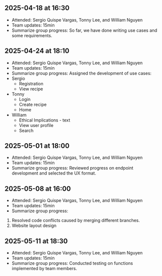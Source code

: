 ## 2025-04-18 at 16:30
- Attended: Sergio Quispe Vargas, Tonny Lee, and William Nguyen
- Team updates: 15min
- Summarize group progress: So far, we have done writing use cases and some requirements.

## 2025-04-24 at 18:10
- Attended: Sergio Quispe Vargas, Tonny Lee, and William Nguyen
- Team updates: 15min
- Summarize group progress: Assigned the development of use cases:
- Sergio 
  - Registration 
  - View recipe 
- Tonny
  - Login 
  - Create recipe
  - Home
- William 
  - Ethical Implications - text 
  - View user profile 
  - Search

## 2025-05-01 at 18:00
- Attended: Sergio Quispe Vargas, Tonny Lee, and William Nguyen
- Team updates: 15min
- Summarize group progress: Reviewed progress on endpoint development and selected the UX format.

## 2025-05-08 at 16:00
- Attended: Sergio Quispe Vargas, Tonny Lee, and William Nguyen
- Team updates: 15min
- Summarize group progress:
1. Resolved code conflicts caused by merging different branches.
2. Website layout design

## 2025-05-11 at 18:30
- Attended: Sergio Quispe Vargas, Tonny Lee, and William Nguyen
- Team updates: 15min
- Summarize group progress: Conducted testing on functions implemented by team members.



